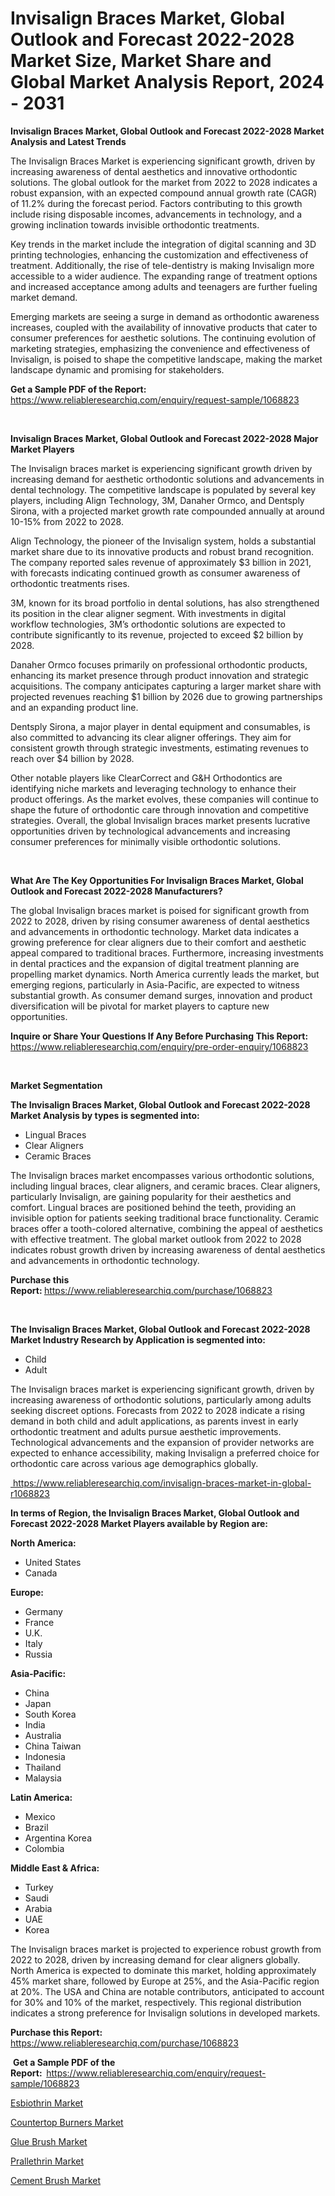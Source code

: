 <p><h1>Invisalign Braces Market, Global Outlook and Forecast 2022-2028 Market Size, Market Share and Global Market Analysis Report, 2024 - 2031</h1></p><p><strong>Invisalign Braces Market, Global Outlook and Forecast 2022-2028 Market Analysis and Latest Trends</strong></p>
<p><p>The Invisalign Braces Market is experiencing significant growth, driven by increasing awareness of dental aesthetics and innovative orthodontic solutions. The global outlook for the market from 2022 to 2028 indicates a robust expansion, with an expected compound annual growth rate (CAGR) of 11.2% during the forecast period. Factors contributing to this growth include rising disposable incomes, advancements in technology, and a growing inclination towards invisible orthodontic treatments.</p><p>Key trends in the market include the integration of digital scanning and 3D printing technologies, enhancing the customization and effectiveness of treatment. Additionally, the rise of tele-dentistry is making Invisalign more accessible to a wider audience. The expanding range of treatment options and increased acceptance among adults and teenagers are further fueling market demand.</p><p>Emerging markets are seeing a surge in demand as orthodontic awareness increases, coupled with the availability of innovative products that cater to consumer preferences for aesthetic solutions. The continuing evolution of marketing strategies, emphasizing the convenience and effectiveness of Invisalign, is poised to shape the competitive landscape, making the market landscape dynamic and promising for stakeholders.</p></p>
<p><strong>Get a Sample PDF of the Report:&nbsp;</strong> <a href="https://www.reliableresearchiq.com/enquiry/request-sample/1068823">https://www.reliableresearchiq.com/enquiry/request-sample/1068823</a></p>
<p>&nbsp;</p>
<p><strong>Invisalign Braces Market, Global Outlook and Forecast 2022-2028 Major Market Players</strong></p>
<p><p>The Invisalign braces market is experiencing significant growth driven by increasing demand for aesthetic orthodontic solutions and advancements in dental technology. The competitive landscape is populated by several key players, including Align Technology, 3M, Danaher Ormco, and Dentsply Sirona, with a projected market growth rate compounded annually at around 10-15% from 2022 to 2028.</p><p>Align Technology, the pioneer of the Invisalign system, holds a substantial market share due to its innovative products and robust brand recognition. The company reported sales revenue of approximately $3 billion in 2021, with forecasts indicating continued growth as consumer awareness of orthodontic treatments rises.</p><p>3M, known for its broad portfolio in dental solutions, has also strengthened its position in the clear aligner segment. With investments in digital workflow technologies, 3M’s orthodontic solutions are expected to contribute significantly to its revenue, projected to exceed $2 billion by 2028.</p><p>Danaher Ormco focuses primarily on professional orthodontic products, enhancing its market presence through product innovation and strategic acquisitions. The company anticipates capturing a larger market share with projected revenues reaching $1 billion by 2026 due to growing partnerships and an expanding product line.</p><p>Dentsply Sirona, a major player in dental equipment and consumables, is also committed to advancing its clear aligner offerings. They aim for consistent growth through strategic investments, estimating revenues to reach over $4 billion by 2028.</p><p>Other notable players like ClearCorrect and G&H Orthodontics are identifying niche markets and leveraging technology to enhance their product offerings. As the market evolves, these companies will continue to shape the future of orthodontic care through innovation and competitive strategies. Overall, the global Invisalign braces market presents lucrative opportunities driven by technological advancements and increasing consumer preferences for minimally visible orthodontic solutions.</p></p>
<p>&nbsp;</p>
<p><strong>What Are The Key Opportunities For Invisalign Braces Market, Global Outlook and Forecast 2022-2028 Manufacturers?</strong></p>
<p><p>The global Invisalign braces market is poised for significant growth from 2022 to 2028, driven by rising consumer awareness of dental aesthetics and advancements in orthodontic technology. Market data indicates a growing preference for clear aligners due to their comfort and aesthetic appeal compared to traditional braces. Furthermore, increasing investments in dental practices and the expansion of digital treatment planning are propelling market dynamics. North America currently leads the market, but emerging regions, particularly in Asia-Pacific, are expected to witness substantial growth. As consumer demand surges, innovation and product diversification will be pivotal for market players to capture new opportunities.</p></p>
<p><strong>Inquire or Share Your Questions If Any Before Purchasing This Report:</strong> <a href="https://www.reliableresearchiq.com/enquiry/pre-order-enquiry/1068823">https://www.reliableresearchiq.com/enquiry/pre-order-enquiry/1068823</a></p>
<p>&nbsp;</p>
<p><strong>Market Segmentation</strong></p>
<p><strong>The Invisalign Braces Market, Global Outlook and Forecast 2022-2028 Market Analysis by types is segmented into:</strong></p>
<p><ul><li>Lingual Braces</li><li>Clear Aligners</li><li>Ceramic Braces</li></ul></p>
<p><p>The Invisalign braces market encompasses various orthodontic solutions, including lingual braces, clear aligners, and ceramic braces. Clear aligners, particularly Invisalign, are gaining popularity for their aesthetics and comfort. Lingual braces are positioned behind the teeth, providing an invisible option for patients seeking traditional brace functionality. Ceramic braces offer a tooth-colored alternative, combining the appeal of aesthetics with effective treatment. The global market outlook from 2022 to 2028 indicates robust growth driven by increasing awareness of dental aesthetics and advancements in orthodontic technology.</p></p>
<p><strong>Purchase this Report:&nbsp;</strong><a href="https://www.reliableresearchiq.com/purchase/1068823">https://www.reliableresearchiq.com/purchase/1068823</a></p>
<p>&nbsp;</p>
<p><strong>The Invisalign Braces Market, Global Outlook and Forecast 2022-2028 Market Industry Research by Application is segmented into:</strong></p>
<p><ul><li>Child</li><li>Adult</li></ul></p>
<p><p>The Invisalign braces market is experiencing significant growth, driven by increasing awareness of orthodontic solutions, particularly among adults seeking discreet options. Forecasts from 2022 to 2028 indicate a rising demand in both child and adult applications, as parents invest in early orthodontic treatment and adults pursue aesthetic improvements. Technological advancements and the expansion of provider networks are expected to enhance accessibility, making Invisalign a preferred choice for orthodontic care across various age demographics globally.</p></p>
<p><a href="https://www.reliableresearchiq.com/invisalign-braces-market-in-global-r1068823">&nbsp;https://www.reliableresearchiq.com/invisalign-braces-market-in-global-r1068823</a></p>
<p><strong>In terms of Region, the Invisalign Braces Market, Global Outlook and Forecast 2022-2028 Market Players available by Region are:</strong></p>
<p>
    <p> <strong> North America: </strong>
        <ul>
            <li>United States</li>
            <li>Canada</li>
        </ul>
        </p> 
    <p> <strong> Europe: </strong>
        <ul>
            <li>Germany</li>
            <li>France</li>
            <li>U.K.</li>
            <li>Italy</li>
            <li>Russia</li>
        </ul>
        </p> 
    <p> <strong> Asia-Pacific: </strong>
        <ul>
            <li>China</li>
            <li>Japan</li>
            <li>South Korea</li>
            <li>India</li>
            <li>Australia</li>
            <li>China Taiwan</li>
            <li>Indonesia</li>
            <li>Thailand</li>
            <li>Malaysia</li>
        </ul>
        </p> 
    <p> <strong> Latin America: </strong>
        <ul>
            <li>Mexico</li>
            <li>Brazil</li>
            <li>Argentina Korea</li>
            <li>Colombia</li>
        </ul>
        </p> 
    <p> <strong> Middle East & Africa: </strong>
        <ul>
            <li>Turkey</li>
            <li>Saudi</li>
            <li>Arabia</li>
            <li>UAE</li>
            <li>Korea</li>
        </ul>
    </p>
    </p>
<p><p>The Invisalign braces market is projected to experience robust growth from 2022 to 2028, driven by increasing demand for clear aligners globally. North America is expected to dominate this market, holding approximately 45% market share, followed by Europe at 25%, and the Asia-Pacific region at 20%. The USA and China are notable contributors, anticipated to account for 30% and 10% of the market, respectively. This regional distribution indicates a strong preference for Invisalign solutions in developed markets.</p></p>
<p><strong>Purchase this Report: </strong><a href="https://www.reliableresearchiq.com/purchase/1068823">https://www.reliableresearchiq.com/purchase/1068823</a></p>
<p>&nbsp;<strong>Get a Sample PDF of the Report:&nbsp;&nbsp;</strong><a href="https://www.reliableresearchiq.com/enquiry/request-sample/1068823">https://www.reliableresearchiq.com/enquiry/request-sample/1068823</a></p>
<p><strong></strong></p>
<p><p><a href="https://issuu.com/reportprime-2/docs/esbiothrin-market-size-2030.pptx_da897cadde3944">Esbiothrin Market</a></p><p><a href="https://www.linkedin.com/pulse/global-countertop-burners-market-size-trends-analysis-regional-q13bc?trackingId=DZ%2F5iuCiSU6k5AwWq5oY6g%3D%3D">Countertop Burners Market</a></p><p><a href="https://medium.com/@joseph.baker466547/the-global-glue-brush-market-is-projected-to-experience-an-annual-growth-rate-of-7-4-229b7a95646a">Glue Brush Market</a></p><p><a href="https://issuu.com/reportprime-2/docs/prallethrin-market-size-2030.pptx_648a6d7d417248">Prallethrin Market</a></p><p><a href="https://medium.com/@joseph.baker466547/the-market-study-covers-the-cement-brush-market-across-various-segments-1d9486875e67">Cement Brush Market</a></p></p>